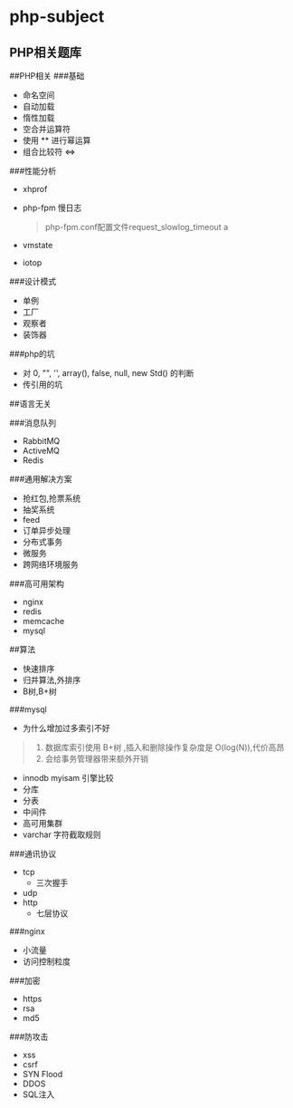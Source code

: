 # php-subject
PHP相关题库
---

##PHP相关
###基础
- 命名空间
- 自动加载
- 惰性加载
- 空合并运算符
- 使用 ** 进行幂运算
- 组合比较符 <=>

###性能分析
- xhprof
- php-fpm 慢日志
    > php-fpm.conf配置文件request_slowlog_timeout
    a
    
- vmstate
- iotop

###设计模式
- 单例
- 工厂
- 观察者
- 装饰器

###php的坑
- 对 0, "", '', array(), false, null, new Std() 的判断
- 传引用的坑

##语言无关

###消息队列
- RabbitMQ
- ActiveMQ
- Redis

###通用解决方案
- 抢红包,抢票系统
- 抽奖系统
- feed
- 订单异步处理
- 分布式事务
- 微服务
- 跨网络环境服务

###高可用架构
- nginx
- redis
- memcache
- mysql

##算法
- 快速排序
- 归并算法,外排序
- B树,B+树

###mysql
- 为什么增加过多索引不好
> 1. 数据库索引使用 B+树 ,插入和删除操作复杂度是 O(log(N)),代价高昂
> 2. 会给事务管理器带来额外开销
- innodb myisam 引擎比较
- 分库
- 分表
- 中间件
- 高可用集群
- varchar 字符截取规则

###通讯协议
- tcp
    - 三次握手
- udp
- http
    - 七层协议

###nginx
- 小流量
- 访问控制粒度

###加密
- https
- rsa
- md5

###防攻击
- xss
- csrf
- SYN Flood
- DDOS
- SQL注入
